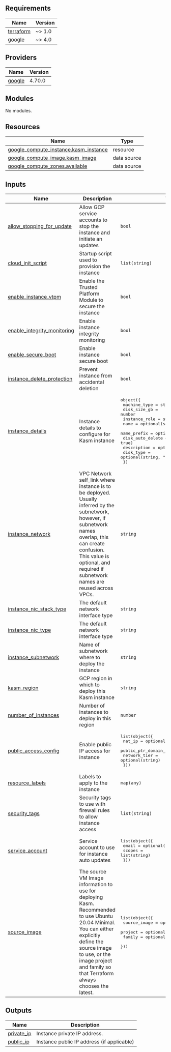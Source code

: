 <!-- BEGINNING OF PRE-COMMIT-TERRAFORM DOCS HOOK -->
## Requirements

| Name | Version |
|------|---------|
| <a name="requirement_terraform"></a> [terraform](#requirement\_terraform) | ~> 1.0 |
| <a name="requirement_google"></a> [google](#requirement\_google) | ~> 4.0 |

## Providers

| Name | Version |
|------|---------|
| <a name="provider_google"></a> [google](#provider\_google) | 4.70.0 |

## Modules

No modules.

## Resources

| Name | Type |
|------|------|
| [google_compute_instance.kasm_instance](https://registry.terraform.io/providers/hashicorp/google/latest/docs/resources/compute_instance) | resource |
| [google_compute_image.kasm_image](https://registry.terraform.io/providers/hashicorp/google/latest/docs/data-sources/compute_image) | data source |
| [google_compute_zones.available](https://registry.terraform.io/providers/hashicorp/google/latest/docs/data-sources/compute_zones) | data source |

## Inputs

| Name | Description | Type | Default | Required |
|------|-------------|------|---------|:--------:|
| <a name="input_allow_stopping_for_update"></a> [allow\_stopping\_for\_update](#input\_allow\_stopping\_for\_update) | Allow GCP service accounts to stop the instance and initiate an updates | `bool` | `false` | no |
| <a name="input_cloud_init_script"></a> [cloud\_init\_script](#input\_cloud\_init\_script) | Startup script used to provision the instance | `list(string)` | n/a | yes |
| <a name="input_enable_instance_vtpm"></a> [enable\_instance\_vtpm](#input\_enable\_instance\_vtpm) | Enable the Trusted Platform Module to secure the instance | `bool` | `true` | no |
| <a name="input_enable_integrity_monitoring"></a> [enable\_integrity\_monitoring](#input\_enable\_integrity\_monitoring) | Enable instance integrity monitoring | `bool` | `true` | no |
| <a name="input_enable_secure_boot"></a> [enable\_secure\_boot](#input\_enable\_secure\_boot) | Enable instance secure boot | `bool` | `null` | no |
| <a name="input_instance_delete_protection"></a> [instance\_delete\_protection](#input\_instance\_delete\_protection) | Prevent instance from accidental deletion | `bool` | `true` | no |
| <a name="input_instance_details"></a> [instance\_details](#input\_instance\_details) | Instance details to configure for Kasm instance | <pre>object({<br>    machine_type     = string<br>    disk_size_gb     = number<br>    instance_role    = string<br>    name             = optional(string, "")<br>    name_prefix      = optional(string, "")<br>    disk_auto_delete = optional(bool, true)<br>    description      = optional(string, null)<br>    disk_type        = optional(string, "pd-balanced")<br>  })</pre> | n/a | yes |
| <a name="input_instance_network"></a> [instance\_network](#input\_instance\_network) | VPC Network self\_link where instance is to be deployed. Usually inferred by the subnetwork, however, if subnetwork names overlap, this can create confusion. This value is optional, and required if subnetwork names are reused across VPCs. | `string` | `null` | no |
| <a name="input_instance_nic_stack_type"></a> [instance\_nic\_stack\_type](#input\_instance\_nic\_stack\_type) | The default network interface type | `string` | `"IPV4_ONLY"` | no |
| <a name="input_instance_nic_type"></a> [instance\_nic\_type](#input\_instance\_nic\_type) | The default network interface type | `string` | `"GVNIC"` | no |
| <a name="input_instance_subnetwork"></a> [instance\_subnetwork](#input\_instance\_subnetwork) | Name of subnetwork where to deploy the instance | `string` | n/a | yes |
| <a name="input_kasm_region"></a> [kasm\_region](#input\_kasm\_region) | GCP region in which to deploy this Kasm instance | `string` | n/a | yes |
| <a name="input_number_of_instances"></a> [number\_of\_instances](#input\_number\_of\_instances) | Number of instances to deploy in this region | `number` | `1` | no |
| <a name="input_public_access_config"></a> [public\_access\_config](#input\_public\_access\_config) | Enable public IP access for instance | <pre>list(object({<br>    nat_ip                 = optional(string)<br>    public_ptr_domain_name = optional(string)<br>    network_tier           = optional(string)<br>  }))</pre> | n/a | yes |
| <a name="input_resource_labels"></a> [resource\_labels](#input\_resource\_labels) | Labels to apply to the instance | `map(any)` | `null` | no |
| <a name="input_security_tags"></a> [security\_tags](#input\_security\_tags) | Security tags to use with firewall rules to allow instance access | `list(string)` | n/a | yes |
| <a name="input_service_account"></a> [service\_account](#input\_service\_account) | Service account to use for instance auto updates | <pre>list(object({<br>    email  = optional(string)<br>    scopes = list(string)<br>  }))</pre> | `[]` | no |
| <a name="input_source_image"></a> [source\_image](#input\_source\_image) | The source VM Image information to use for deploying Kasm. Recommended to use Ubuntu 20.04 Minimal. You can either explicitly define the source image to use, or the image project and family so that Terraform always chooses the latest. | <pre>list(object({<br>    source_image = optional(string, null)<br>    project      = optional(string, null)<br>    family       = optional(string, null)<br>  }))</pre> | n/a | yes |

## Outputs

| Name | Description |
|------|-------------|
| <a name="output_private_ip"></a> [private\_ip](#output\_private\_ip) | Instance private IP address. |
| <a name="output_public_ip"></a> [public\_ip](#output\_public\_ip) | Instance public IP address (if applicable) |
<!-- END OF PRE-COMMIT-TERRAFORM DOCS HOOK -->
